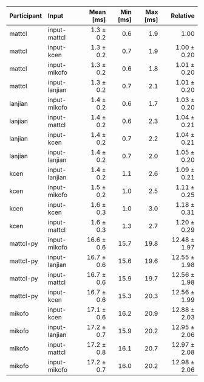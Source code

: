 | Participant | Input | Mean [ms] | Min [ms] | Max [ms] | Relative |
|:---|:---|---:|---:|---:|---:|
| mattcl | input-mattcl | 1.3 ± 0.2 | 0.6 | 1.9 | 1.00 |
| mattcl | input-kcen | 1.3 ± 0.2 | 0.7 | 1.9 | 1.00 ± 0.20 |
| mattcl | input-mikofo | 1.3 ± 0.2 | 0.6 | 1.8 | 1.01 ± 0.20 |
| mattcl | input-lanjian | 1.3 ± 0.2 | 0.7 | 2.1 | 1.01 ± 0.20 |
| lanjian | input-mikofo | 1.4 ± 0.2 | 0.6 | 1.7 | 1.03 ± 0.20 |
| lanjian | input-mattcl | 1.4 ± 0.2 | 0.6 | 2.3 | 1.04 ± 0.21 |
| lanjian | input-kcen | 1.4 ± 0.2 | 0.7 | 2.2 | 1.04 ± 0.21 |
| lanjian | input-lanjian | 1.4 ± 0.2 | 0.7 | 2.0 | 1.05 ± 0.20 |
| kcen | input-lanjian | 1.4 ± 0.2 | 1.1 | 2.6 | 1.09 ± 0.21 |
| kcen | input-mikofo | 1.5 ± 0.2 | 1.0 | 2.5 | 1.11 ± 0.25 |
| kcen | input-kcen | 1.6 ± 0.3 | 1.0 | 3.0 | 1.18 ± 0.31 |
| kcen | input-mattcl | 1.6 ± 0.3 | 1.3 | 2.7 | 1.20 ± 0.29 |
| mattcl-py | input-mikofo | 16.6 ± 0.6 | 15.7 | 19.8 | 12.48 ± 1.97 |
| mattcl-py | input-lanjian | 16.7 ± 0.6 | 15.6 | 19.6 | 12.55 ± 1.98 |
| mattcl-py | input-mattcl | 16.7 ± 0.6 | 15.9 | 19.7 | 12.56 ± 1.98 |
| mattcl-py | input-kcen | 16.7 ± 0.6 | 15.3 | 20.3 | 12.56 ± 1.99 |
| mikofo | input-kcen | 17.1 ± 0.6 | 16.2 | 20.9 | 12.88 ± 2.03 |
| mikofo | input-lanjian | 17.2 ± 0.7 | 15.9 | 20.2 | 12.95 ± 2.06 |
| mikofo | input-mattcl | 17.2 ± 0.8 | 16.1 | 20.7 | 12.97 ± 2.08 |
| mikofo | input-mikofo | 17.2 ± 0.7 | 16.0 | 20.2 | 12.98 ± 2.06 |
